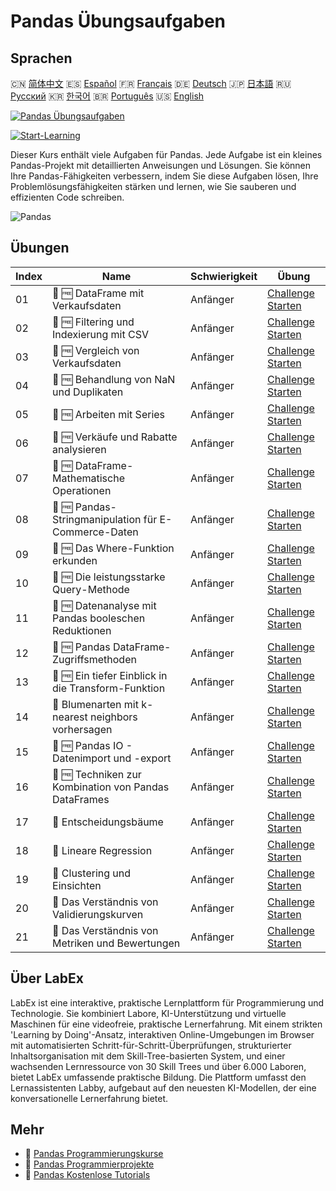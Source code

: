 # Pandas Übungsaufgaben

## Sprachen

🇨🇳 [简体中文](README_zh.md) 🇪🇸 [Español](README_es.md) 🇫🇷 [Français](README_fr.md) 🇩🇪 [Deutsch](README_de.md) 🇯🇵 [日本語](README_ja.md) 🇷🇺 [Русский](README_ru.md) 🇰🇷 [한국어](README_ko.md) 🇧🇷 [Português](README_pt.md) 🇺🇸 [English](README.md) 

[![Pandas Übungsaufgaben](https://cover-creator.labex.io/pandas-practice-challenges.png?lang=de)](https://labex.io/de/courses/pandas-practice-challenges)

[![Start-Learning](https://img.shields.io/badge/Start-Learning-whitesmoke?style=for-the-badge)](https://labex.io/de/courses/pandas-practice-challenges)

Dieser Kurs enthält viele Aufgaben für Pandas. Jede Aufgabe ist ein kleines Pandas-Projekt mit detaillierten Anweisungen und Lösungen. Sie können Ihre Pandas-Fähigkeiten verbessern, indem Sie diese Aufgaben lösen, Ihre Problemlösungsfähigkeiten stärken und lernen, wie Sie sauberen und effizienten Code schreiben.

![Pandas](https://img.shields.io/badge/Pandas-whitesmoke?style=for-the-badge&logo=pandas)


## Übungen

|   Index | Name                                                  | Schwierigkeit   | Übung                                                                                                                                  |
|---------|-------------------------------------------------------|-----------------|----------------------------------------------------------------------------------------------------------------------------------------|
|      01 | 🎯 🆓 DataFrame mit Verkaufsdaten                     | Anfänger        | <a target='_blank' href='https://labex.io/de/labs/python-dataframe-with-sales-data-22107'>Challenge Starten</a>                        |
|      02 | 🎯 🆓 Filtering und Indexierung mit CSV               | Anfänger        | <a target='_blank' href='https://labex.io/de/labs/python-filtering-and-indexing-with-csv-67543'>Challenge Starten</a>                  |
|      03 | 🎯 🆓 Vergleich von Verkaufsdaten                     | Anfänger        | <a target='_blank' href='https://labex.io/de/labs/pandas-sales-data-comparison-92717'>Challenge Starten</a>                            |
|      04 | 🎯 🆓 Behandlung von NaN und Duplikaten               | Anfänger        | <a target='_blank' href='https://labex.io/de/labs/python-handling-nan-and-duplicates-189438'>Challenge Starten</a>                     |
|      05 | 🎯 🆓 Arbeiten mit Series                             | Anfänger        | <a target='_blank' href='https://labex.io/de/labs/python-working-with-series-67550'>Challenge Starten</a>                              |
|      06 | 🎯 🆓 Verkäufe und Rabatte analysieren                | Anfänger        | <a target='_blank' href='https://labex.io/de/labs/python-analyzing-sales-and-discounts-23740'>Challenge Starten</a>                    |
|      07 | 🎯 🆓 DataFrame-Mathematische Operationen             | Anfänger        | <a target='_blank' href='https://labex.io/de/labs/python-dataframe-math-operations-172040'>Challenge Starten</a>                       |
|      08 | 🎯 🆓 Pandas-Stringmanipulation für E-Commerce-Daten  | Anfänger        | <a target='_blank' href='https://labex.io/de/labs/pandas-pandas-string-manipulation-for-e-commerce-data-29301'>Challenge Starten</a>   |
|      09 | 🎯 🆓 Das Where-Funktion erkunden                     | Anfänger        | <a target='_blank' href='https://labex.io/de/labs/python-exploring-the-where-function-53379'>Challenge Starten</a>                     |
|      10 | 🎯 🆓 Die leistungsstarke Query-Methode               | Anfänger        | <a target='_blank' href='https://labex.io/de/labs/pandas-the-powerful-query-method-29827'>Challenge Starten</a>                        |
|      11 | 🎯 🆓 Datenanalyse mit Pandas booleschen Reduktionen  | Anfänger        | <a target='_blank' href='https://labex.io/de/labs/python-pandas-boolean-reductions-data-analysis-53381'>Challenge Starten</a>          |
|      12 | 🎯 🆓 Pandas DataFrame-Zugriffsmethoden               | Anfänger        | <a target='_blank' href='https://labex.io/de/labs/pandas-pandas-dataframe-accessors-47122'>Challenge Starten</a>                       |
|      13 | 🎯 🆓 Ein tiefer Einblick in die Transform-Funktion   | Anfänger        | <a target='_blank' href='https://labex.io/de/labs/pandas-a-deep-dive-into-transform-23742'>Challenge Starten</a>                       |
|      14 | 🎯  Blumenarten mit k-nearest neighbors vorhersagen   | Anfänger        | <a target='_blank' href='https://labex.io/de/labs/sklearn-predicting-flower-types-with-nearest-neighbors-256147'>Challenge Starten</a> |
|      15 | 🎯 🆓 Pandas IO - Datenimport und -export             | Anfänger        | <a target='_blank' href='https://labex.io/de/labs/python-pandas-io-data-ingestion-and-export-47120'>Challenge Starten</a>              |
|      16 | 🎯 🆓 Techniken zur Kombination von Pandas DataFrames | Anfänger        | <a target='_blank' href='https://labex.io/de/labs/python-pandas-dataframe-combination-techniques-16435'>Challenge Starten</a>          |
|      17 | 🎯  Entscheidungsbäume                                | Anfänger        | <a target='_blank' href='https://labex.io/de/labs/python-decision-trees-92597'>Challenge Starten</a>                                   |
|      18 | 🎯  Lineare Regression                                | Anfänger        | <a target='_blank' href='https://labex.io/de/labs/python-linear-regression-185171'>Challenge Starten</a>                               |
|      19 | 🎯  Clustering und Einsichten                         | Anfänger        | <a target='_blank' href='https://labex.io/de/labs/python-clustering-and-insights-198286'>Challenge Starten</a>                         |
|      20 | 🎯  Das Verständnis von Validierungskurven            | Anfänger        | <a target='_blank' href='https://labex.io/de/labs/python-understanding-validation-curves-106940'>Challenge Starten</a>                 |
|      21 | 🎯  Das Verständnis von Metriken und Bewertungen      | Anfänger        | <a target='_blank' href='https://labex.io/de/labs/python-understanding-metrics-and-scoring-185172'>Challenge Starten</a>               |

## Über LabEx

LabEx ist eine interaktive, praktische Lernplattform für Programmierung und Technologie. Sie kombiniert Labore, KI-Unterstützung und virtuelle Maschinen für eine videofreie, praktische Lernerfahrung. Mit einem strikten 'Learning by Doing'-Ansatz, interaktiven Online-Umgebungen im Browser mit automatisierten Schritt-für-Schritt-Überprüfungen, strukturierter Inhaltsorganisation mit dem Skill-Tree-basierten System, und einer wachsenden Lernressource von 30 Skill Trees und über 6.000 Laboren, bietet LabEx umfassende praktische Bildung. Die Plattform umfasst den Lernassistenten Labby, aufgebaut auf den neuesten KI-Modellen, der eine konversationelle Lernerfahrung bietet.

## Mehr

- 🔗 [Pandas Programmierungskurse](https://github.com/labex-labs/awesome-programming-courses)
- 🔗 [Pandas Programmierprojekte](https://github.com/labex-labs/awesome-programming-projects)
- 🔗 [Pandas Kostenlose Tutorials](https://github.com/labex-labs/pandas-free-tutorials)


